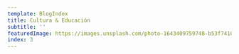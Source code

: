 ```yaml
---
template: BlogIndex
title: Cultura & Educación
subtitle: ''
featuredImage: https://images.unsplash.com/photo-1643409759748-b53f74108370?ixlib=rb-4.0.3&ixid=MnwxMjA3fDB8MHxwaG90by1wYWdlfHx8fGVufDB8fHx8&auto=format&fit=crop&w=1674&q=80
index: 3
---
```

